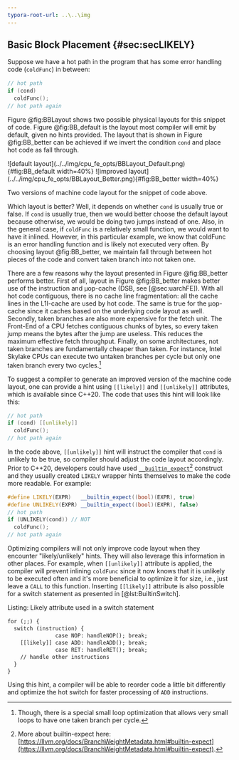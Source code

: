 ```yaml
---
typora-root-url: ..\..\img
---
```


## Basic Block Placement {#sec:secLIKELY}

Suppose we have a hot path in the program that has some error handling code (`coldFunc`) in between:

```cpp
// hot path
if (cond)
  coldFunc();
// hot path again
```
Figure @fig:BBLayout shows two possible physical layouts for this snippet of code. Figure @fig:BB_default is the layout most compiler will emit by default, given no hints provided. The layout that is shown in Figure @fig:BB_better can be achieved if we invert the condition `cond` and place hot code as fall through.

<div id="fig:BBLayout">
![default layout](../../img/cpu_fe_opts/BBLayout_Default.png){#fig:BB_default width=40%}
![improved layout](../../img/cpu_fe_opts/BBLayout_Better.png){#fig:BB_better width=40%}

Two versions of machine code layout for the snippet of code above.
</div>

Which layout is better? Well, it depends on whether `cond` is usually true or false. If `cond` is usually true, then we would better choose the default layout because otherwise, we would be doing two jumps instead of one. Also, in the general case, if `coldFunc` is a relatively small function, we would want to have it inlined. However, in this particular example, we know that coldFunc is an error handling function and is likely not executed very often. By choosing layout @fig:BB_better, we maintain fall through between hot pieces of the code and convert taken branch into not taken one.

There are a few reasons why the layout presented in Figure @fig:BB_better performs better. First of all, layout in Figure @fig:BB_better makes better use of the instruction and μop-cache (DSB, see [@sec:uarchFE]). With all hot code contiguous, there is no cache line fragmentation: all the cache lines in the L1I-cache are used by hot code. The same is true for the μop-cache since it caches based on the underlying code layout as well. Secondly, taken branches are also more expensive for the fetch unit. The Front-End of a CPU fetches contiguous chunks of bytes, so every taken jump means the bytes after the jump are useless. This reduces the maximum effective fetch throughput. Finally, on some architectures, not taken branches are fundamentally cheaper than taken. For instance, Intel Skylake CPUs can execute two untaken branches per cycle but only one taken branch every two cycles.[^2]

To suggest a compiler to generate an improved version of the machine code layout, one can provide a hint using `[[likely]]`	and `[[unlikely]]` attributes, which is available since C++20. The code that uses this hint will look like this:

```cpp
// hot path
if (cond) [[unlikely]] 
  coldFunc();
// hot path again
```

In the code above, `[[unlikely]]` hint will instruct the compiler that `cond` is unlikely to be true, so compiler should adjust the code layout accordingly. Prior to C++20, developers could have used [`__builtin_expect`](https://llvm.org/docs/BranchWeightMetadata.html#builtin-expect)[^3] construct and they usually created `LIKELY` wrapper hints themselves to make the code more readable. For example:

```cpp
#define LIKELY(EXPR)   __builtin_expect((bool)(EXPR), true)
#define UNLIKELY(EXPR) __builtin_expect((bool)(EXPR), false)
// hot path
if (UNLIKELY(cond)) // NOT 
  coldFunc();
// hot path again
```

Optimizing compilers will not only improve code layout when they encounter "likely/unlikely" hints. They will also leverage this information in other places. For example, when `[[unlikely]]` attribute is applied, the compiler will prevent inlining `coldFunc` since it now knows that it is unlikely to be executed often and it's more beneficial to optimize it for size, i.e., just leave a `CALL` to this function. Inserting `[[likely]]` attribute is also possible for a switch statement as presented in [@lst:BuiltinSwitch].

Listing: Likely attribute used in a switch statement

~~~~ {#lst:BuiltinSwitch .cpp}
for (;;) {
  switch (instruction) {
               case NOP: handleNOP(); break;
    [[likely]] case ADD: handleADD(); break;
               case RET: handleRET(); break;
    // handle other instructions
  }
}
~~~~~~~~~~~~~~~~~~~~~~~~~~~~~~~~~~~~~~~~~~~~~~~~~

Using this hint, a compiler will be able to reorder code a little bit differently and optimize the hot switch for faster processing of `ADD` instructions.

[^2]: Though, there is a special small loop optimization that allows very small loops to have one taken branch per cycle.
[^3]: More about builtin-expect here: [https://llvm.org/docs/BranchWeightMetadata.html#builtin-expect](https://llvm.org/docs/BranchWeightMetadata.html#builtin-expect).
[^10]: C++ standard `[[likely]]` attribute: [https://en.cppreference.com/w/cpp/language/attributes/likely](https://en.cppreference.com/w/cpp/language/attributes/likely).
